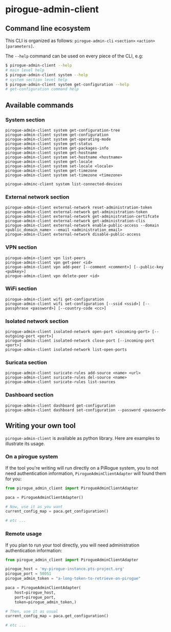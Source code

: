 # pirogue-admin-client

## Command line ecosystem

This CLI is organized as follows: `pirogue-admin-cli` `<section>` `<action>` `[parameters]`.

The `--help` command can be used on every piece of the CLI, e.g:
```bash
$ pirogue-admin-client --help
# main level help
$ pirogue-admin-client system --help
# system section level help
$ pirogue-admin-client system get-configuration --help
# get-configuration command help
```

## Available commands
### System section
```shell
pirogue-admin-client system get-configuration-tree
pirogue-admin-client system get-configuration
pirogue-admin-client system get-operating-mode
pirogue-admin-client system get-status
pirogue-admin-client system get-packages-info
pirogue-admin-client system get-hostname
pirogue-admin-client system set-hostname <hostname>
pirogue-admin-client system get-locale
pirogue-admin-client system set-locale <locale>
pirogue-admin-client system get-timezone
pirogue-admin-client system set-timezone <timezone>
```

```shell
pirogue-adminc-client system list-connected-devices
```

### External network section
```shell
pirogue-admin-client external-network reset-administration-token
pirogue-admin-client external-network get-administration-token
pirogue-admin-client external-network get-administration-certifcate
pirogue-admin-client external-network get-administration-clis
pirogue-admin-client external-network enable-public-access --domain <public_domain_name> --email <administration_email>
pirogue-admin-client external-network disable-public-access
```

### VPN section
```shell
pirogue-admin-client vpn list-peers
pirogue-admin-client vpn get-peer <id>
pirogue-admin-client vpn add-peer [--comment <comment>] [--public-key <pubkey>]
pirogue-admin-client vpn delete-peer <id>
```

### WiFi section
```shell
pirogue-admin-client wifi get-configuration
pirogue-admin-client wifi set-configuration [--ssid <ssid>] [--passphrase <password>] [--country-code <cc>]
```

### Isolated network section
```shell
pirogue-admin-client isolated-network open-port <incoming-port> [--outgoing-port <port>]
pirogue-admin-client isolated-network close-port [--incoming-port <port>] 
pirogue-admin-client isolated-network list-open-ports
```


### Suricata section
```shell
pirogue-admin-client suricate-rules add-source <name> <url>
pirogue-admin-client suricate-rules del-source <name>
pirogue-admin-client suricate-rules list-sources
```

### Dashboard section
```shell
pirogue-admin-client dashboard get-configuration
pirogue-admin-client dashboard set-configuration --password <password>
```

## Writing your own tool
`pirogue-admin-client` is available as python library.
Here are examples to illustrate its usage.

### On a pirogue system
If the tool you're writing will run directly on a PiRogue system,
you to not need authentication information, 
`PirogueAdminClientAdapter` will found them for you:
```python
from pirogue_admin_client import PirogueAdminClientAdapter

paca = PirogueAdminClientAdapter()

# Now, use it as you want
current_config_map = paca.get_configuration()

# etc ...
```

### Remote usage
If you plan to run your tool directly, you will need administration
authentication information:
```python
from pirogue_admin_client import PirogueAdminClientAdapter

pirogue_host = 'my-pirogue-instance.pts-project.org'
pirogue_port = 50051
pirogue_admin_token = "a-long-token-to-retrieve-on-pirogue"

paca = PirogueAdminClientAdapter(
    host=pirogue_host,
    port=pirogue_port,
    token=pirogue_admin_token,)

# Then, use it as usual
current_config_map = paca.get_configuration()

# etc ...
```
